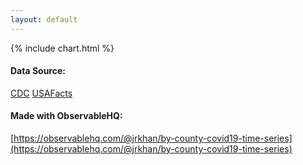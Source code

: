 ```yaml
---
layout: default
---
```

<div class="chart-content">
{% include chart.html %}
</div>

#### Data Source:
[CDC](https://www.cdc.gov/coronavirus/2019-ncov/cases-updates/cases-in-us.html)
[USAFacts](https://usafacts.org/visualizations/coronavirus-covid-19-spread-map/)

#### Made with ObservableHQ:
[https://observablehq.com/@jrkhan/by-county-covid19-time-series](https://observablehq.com/@jrkhan/by-county-covid19-time-series)
